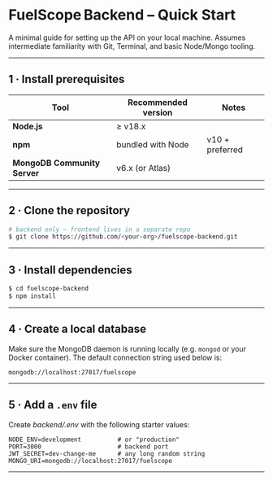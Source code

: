 # FuelScope Backend – Quick Start

A minimal guide for setting up the API on your local machine. Assumes intermediate familiarity with Git, Terminal, and basic Node/Mongo tooling.

---

## 1 · Install prerequisites

| Tool                         | Recommended version | Notes                                            |
| ---------------------------- | ------------------- | ------------------------------------------------ |
| **Node.js**                  | ≥ v18.x             |                                                  |
| **npm**                      | bundled with Node   | v10 + preferred                                  |
| **MongoDB Community Server** | v6.x (or Atlas)     |

---

## 2 · Clone the repository

```bash
# backend only – frontend lives in a separate repo
$ git clone https://github.com/<your‑org>/fuelscope-backend.git
```

---

## 3 · Install dependencies

```bash
$ cd fuelscope-backend
$ npm install
```

---

## 4 · Create a local database

Make sure the MongoDB daemon is running locally (e.g. `mongod` or your Docker container). The default connection string used below is:

```
mongodb://localhost:27017/fuelscope
```

---

## 5 · Add a `.env` file

Create *backend/.env* with the following starter values:

```dotenv
NODE_ENV=development          # or "production"
PORT=3000                     # backend port
JWT_SECRET=dev-change-me      # any long random string
MONGO_URI=mongodb://localhost:27017/fuelscope
```

---

